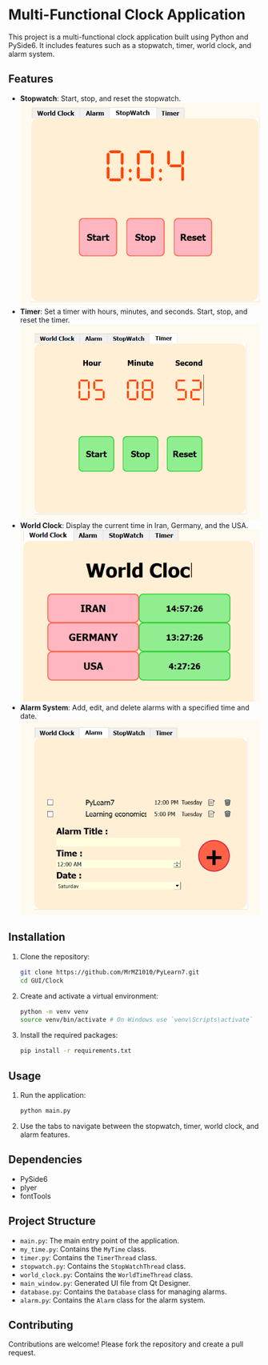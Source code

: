 # Multi-Functional Clock Application

This project is a multi-functional clock application built using Python and PySide6. It includes features such as a stopwatch, timer, world clock, and alarm system.

## Features

- **Stopwatch**: Start, stop, and reset the stopwatch.
![StopWatch](stopwatch.PNG)
- **Timer**: Set a timer with hours, minutes, and seconds. Start, stop, and reset the timer.
![Timer](timer.PNG)
- **World Clock**: Display the current time in Iran, Germany, and the USA.
![WorldClcok](WorldClock.PNG)
- **Alarm System**: Add, edit, and delete alarms with a specified time and date.
![Alarm](alarm.PNG)

## Installation

1. Clone the repository:
    ```sh
    git clone https://github.com/MrMZ1010/PyLearn7.git
    cd GUI/Clock
    ```

2. Create and activate a virtual environment:
    ```sh
    python -m venv venv
    source venv/bin/activate # On Windows use `venv\Scripts\activate`
    ```

3. Install the required packages:
    ```sh
    pip install -r requirements.txt
    ```

## Usage

1. Run the application:
    ```sh
    python main.py
    ```

2. Use the tabs to navigate between the stopwatch, timer, world clock, and alarm features.

## Dependencies

- PySide6
- plyer
- fontTools

## Project Structure

- `main.py`: The main entry point of the application.
- `my_time.py`: Contains the `MyTime` class.
- `timer.py`: Contains the `TimerThread` class.
- `stopwatch.py`: Contains the `StopWatchThread` class.
- `world_clock.py`: Contains the `WorldTimeThread` class.
- `main_window.py`: Generated UI file from Qt Designer.
- `database.py`: Contains the `Database` class for managing alarms.
- `alarm.py`: Contains the `Alarm` class for the alarm system.

## Contributing

Contributions are welcome! Please fork the repository and create a pull request.


